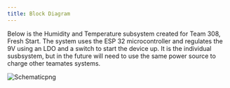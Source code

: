 ```yaml
---
title: Block Diagram
---
```

Below is the Humidity and Temperature subsystem created for Team 308, Fresh Start. 
The system uses the ESP 32 microcontroller and regulates the 9V using an LDO and a switch to start the device up.
It is the individual susbsystem, but in the future will need to use the same power source to charge other teamates systems. 

![Schematicpng](https://github.com/user-attachments/assets/3da39fcf-481a-4942-8e8f-1b9374c7f98d)
